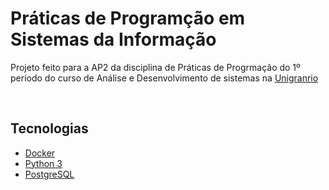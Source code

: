 # Práticas de Programção em Sistemas da Informação

Projeto feito para a AP2 da disciplina de Práticas de Progrmação do 1º período do curso de Análise e Desenvolvimento de sistemas na [Unigranrio](https://portal.unigranrio.edu.br/)


&nbsp;
## Tecnologias
* [Docker](https://docs.docker.com/)
* [Python 3](https://docs.python.org/3/)
* [PostgreSQL](https://www.postgresql.org/docs/)